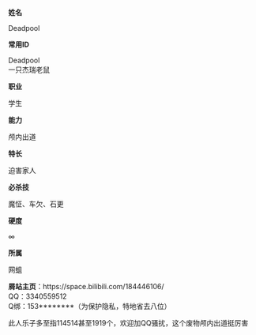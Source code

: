 
<td style="width:30%;">
<p><b>姓名</b>
</p>
</td>
<td style="width:70%;">
<p>Deadpool
</p>
</td>
<td>
<p><b>常用ID</b>
</p>
</td>
<td>
<p>Deadpool<br>一只杰瑞老鼠
</p>
</td>
<tr>
<td>
<p><b>职业</b>
</p>
</td>
<td>
<p>学生
</p>
</td></tr>
<tr>
<td>
<p><b>能力</b>
</p>
</td>
<td>
<p>颅内出道
</p>
</td></tr>
<tr>
<td>
<p><b>特长</b>
</p>
</td>
<td>
<p>迫害家人
</p>
</td></tr>
<tr>
<td>
<p><b>必杀技</b>
</p>
</td>
<td>
<p>魔怔、车欠、石更
</p>
</td></tr>
<tr>
<td>
<p><b>硬度</b>
</p>
</td></tr>
<tr>
<td>
<p>∞
</p>
</td>
<td>
<p><b>所属</b>
</p>
</td>
<td>
<p>网蛆
</p>
<p><b>屑站主页</b>：https://space.bilibili.com/184446106/<br>QQ：3340559512<br>Q绑：153********（为保护隐私，特地省去八位）
</p>
</td></tr>
<tr>
<td>
 此人乐子多至指114514甚至1919个，欢迎加QQ骚扰，这个废物颅内出道挺厉害 

